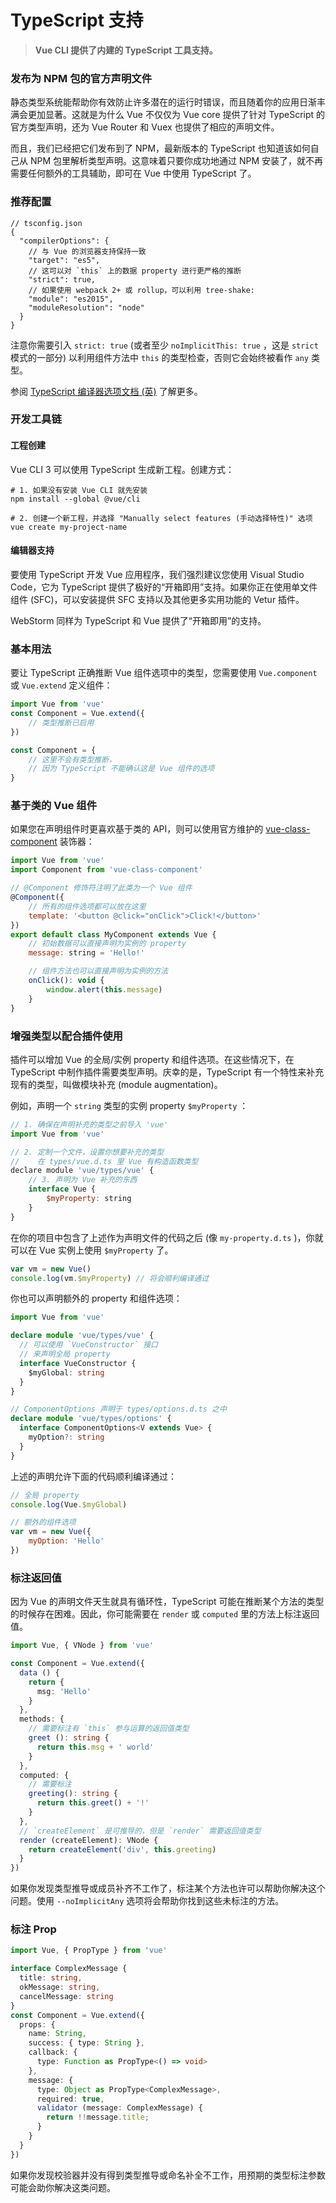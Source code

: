 # TypeScript 支持

> **Vue CLI 提供了内建的 TypeScript 工具支持。**

### 发布为 NPM 包的官方声明文件

静态类型系统能帮助你有效防止许多潜在的运行时错误，而且随着你的应用日渐丰满会更加显著。这就是为什么 Vue 不仅仅为 Vue core 提供了针对 TypeScript 的官方类型声明，还为 Vue Router 和 Vuex 也提供了相应的声明文件。

而且，我们已经把它们发布到了 NPM，最新版本的 TypeScript 也知道该如何自己从 NPM 包里解析类型声明。这意味着只要你成功地通过 NPM 安装了，就不再需要任何额外的工具辅助，即可在 Vue 中使用 TypeScript 了。

### 推荐配置

```
// tsconfig.json
{
  "compilerOptions": {
    // 与 Vue 的浏览器支持保持一致
    "target": "es5",
    // 这可以对 `this` 上的数据 property 进行更严格的推断
    "strict": true,
    // 如果使用 webpack 2+ 或 rollup，可以利用 tree-shake:
    "module": "es2015",
    "moduleResolution": "node"
  }
}
```

注意你需要引入 `strict: true` (或者至少 `noImplicitThis: true` ，这是 `strict` 模式的一部分) 以利用组件方法中 `this` 的类型检查，否则它会始终被看作 `any` 类型。

参阅 [TypeScript 编译器选项文档 (英)](https://www.typescriptlang.org/docs/handbook/compiler-options.html) 了解更多。

### 开发工具链

#### 工程创建
Vue CLI 3 可以使用 TypeScript 生成新工程。创建方式：

```
# 1. 如果没有安装 Vue CLI 就先安装
npm install --global @vue/cli

# 2. 创建一个新工程，并选择 "Manually select features (手动选择特性)" 选项
vue create my-project-name
```

#### 编辑器支持

要使用 TypeScript 开发 Vue 应用程序，我们强烈建议您使用 Visual Studio Code，它为 TypeScript 提供了极好的“开箱即用”支持。如果你正在使用单文件组件 (SFC)，可以安装提供 SFC 支持以及其他更多实用功能的 Vetur 插件。

WebStorm 同样为 TypeScript 和 Vue 提供了“开箱即用”的支持。

### 基本用法

要让 TypeScript 正确推断 Vue 组件选项中的类型，您需要使用 `Vue.component` 或 `Vue.extend` 定义组件：

```js
import Vue from 'vue'
const Component = Vue.extend({
    // 类型推断已启用
})

const Component = {
    // 这里不会有类型推断，
    // 因为 TypeScript 不能确认这是 Vue 组件的选项
}
```

### 基于类的 Vue 组件

如果您在声明组件时更喜欢基于类的 API，则可以使用官方维护的 [vue-class-component](https://github.com/vuejs/vue-class-component) 装饰器：

```js
import Vue from 'vue'
import Component from 'vue-class-component'

// @Component 修饰符注明了此类为一个 Vue 组件
@Component({
    // 所有的组件选项都可以放在这里
    template: '<button @click="onClick">Click!</button>'
})
export default class MyComponent extends Vue {
    // 初始数据可以直接声明为实例的 property
    message: string = 'Hello!'

    // 组件方法也可以直接声明为实例的方法
    onClick(): void {
        window.alert(this.message)
    }
}
```

### 增强类型以配合插件使用

插件可以增加 Vue 的全局/实例 property 和组件选项。在这些情况下，在 TypeScript 中制作插件需要类型声明。庆幸的是，TypeScript 有一个特性来补充现有的类型，叫做模块补充 (module augmentation)。

例如，声明一个 `string` 类型的实例 property `$myProperty` ：

```js
// 1. 确保在声明补充的类型之前导入 'vue'
import Vue from 'vue'

// 2. 定制一个文件，设置你想要补充的类型
//    在 types/vue.d.ts 里 Vue 有构造函数类型
declare module 'vue/types/vue' {
    // 3. 声明为 Vue 补充的东西
    interface Vue {
        $myProperty: string
    }
}
```

在你的项目中包含了上述作为声明文件的代码之后 (像 `my-property.d.ts` )，你就可以在 Vue 实例上使用 `$myProperty` 了。

```js
var vm = new Vue()
console.log(vm.$myProperty) // 将会顺利编译通过
```

你也可以声明额外的 property 和组件选项：

```ts
import Vue from 'vue'

declare module 'vue/types/vue' {
  // 可以使用 `VueConstructor` 接口
  // 来声明全局 property
  interface VueConstructor {
    $myGlobal: string
  }
}

// ComponentOptions 声明于 types/options.d.ts 之中
declare module 'vue/types/options' {
  interface ComponentOptions<V extends Vue> {
    myOption?: string
  }
}
```

上述的声明允许下面的代码顺利编译通过：

```js
// 全局 property
console.log(Vue.$myGlobal)

// 额外的组件选项
var vm = new Vue({
    myOption: 'Hello'
})
```

### 标注返回值

因为 Vue 的声明文件天生就具有循环性，TypeScript 可能在推断某个方法的类型的时候存在困难。因此，你可能需要在 `render` 或 `computed` 里的方法上标注返回值。

```ts
import Vue, { VNode } from 'vue'

const Component = Vue.extend({
  data () {
    return {
      msg: 'Hello'
    }
  },
  methods: {
    // 需要标注有 `this` 参与运算的返回值类型
    greet (): string {
      return this.msg + ' world'
    }
  },
  computed: {
    // 需要标注
    greeting(): string {
      return this.greet() + '!'
    }
  },
  // `createElement` 是可推导的，但是 `render` 需要返回值类型
  render (createElement): VNode {
    return createElement('div', this.greeting)
  }
})
```

如果你发现类型推导或成员补齐不工作了，标注某个方法也许可以帮助你解决这个问题。使用 `--noImplicitAny` 选项将会帮助你找到这些未标注的方法。

### 标注 Prop

```ts
import Vue, { PropType } from 'vue'

interface ComplexMessage {
  title: string,
  okMessage: string,
  cancelMessage: string
}
const Component = Vue.extend({
  props: {
    name: String,
    success: { type: String },
    callback: {
      type: Function as PropType<() => void>
    },
    message: {
      type: Object as PropType<ComplexMessage>,
      required: true,
      validator (message: ComplexMessage) {
        return !!message.title;
      }
    }
  }
})
```

如果你发现校验器并没有得到类型推导或命名补全不工作，用预期的类型标注参数可能会助你解决这类问题。
